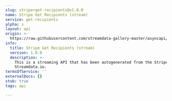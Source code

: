 ```yaml
---
slug: stripe+get-recipients@v1.0.0
name: Stripe Get Recipients (stream)
service: get-recipients
alpha: s
layout: api
origin: >-
  https://raw.githubusercontent.com/streamdata-gallery-master/asyncapi/master/_listings/stripe/stripe-get-recipients-stream-async.md
info:
  title: Stripe Get Recipients (stream)
  version: 1.0.0
  description: >-
    This is a streaming API that has been autogenerated from the Stripe using
    Streamdata.io.
termsOfService: ''
externalDocs: {}
stub: true
tags: api

---
```

